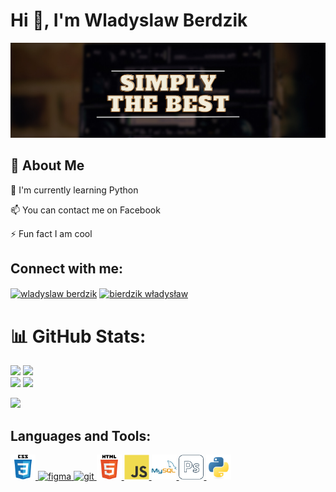 
# Hi 👋, I'm Wladyslaw Berdzik




![Logo](https://github.com/WladekW/wladekw/blob/main/Simply%20the%20best.png)


## 🚀 About Me

🧠 I'm currently learning Python

📫 You can contact me on Facebook

⚡️ Fun fact I am cool


## Connect with me:
<p align="left">
<a href="https://fb.com/wladyslaw berdzik" target="blank"><img align="center" src="https://raw.githubusercontent.com/rahuldkjain/github-profile-readme-generator/master/src/images/icons/Social/facebook.svg" alt="wladyslaw berdzik" height="30" width="40" /></a>
<a href="https://instagram.com/bierdzik władysław" target="blank"><img align="center" src="https://raw.githubusercontent.com/rahuldkjain/github-profile-readme-generator/master/src/images/icons/Social/instagram.svg" alt="bierdzik władysław" height="30" width="40" /></a>
</p>

# 📊 GitHub Stats:
![](https://github-readme-stats.vercel.app/api?username=WladekW&theme=dark&hide_border=false&include_all_commits=true&count_private=true)
![](https://github-readme-streak-stats.herokuapp.com/?user=WladekW&theme=dark&hide_border=false)<br/>
![](https://github-readme-stats.vercel.app/api/top-langs/?username=WladekW&theme=dark&hide_border=false&include_all_commits=true&count_private=true&layout=compact)
<img width=400 src='https://github-readme-stats.vercel.app/api/top-langs/?username=WladekW&theme=vue-dark&show_icons=true&hide_border=true&layout=compact' />

<div>
  <a href="https://github-readme-stats.vercel.app/api/top-langs/?username=WladekW&theme=dark&hide_border=false&include_all_commits=true&count_private=true&layout=compact></a>
</div>

---
[![](https://visitcount.itsvg.in/api?id=WladekW&icon=0&color=0)](https://visitcount.itsvg.in)

<!-- Proudly created with GPRM ( https://gprm.itsvg.in ) -->

## Languages and Tools:
<p align="left"> 
<!--   <a href="https://www.blender.org/" target="_blank" rel="noreferrer"> <img src="https://download.blender.org/branding/community/blender_community_badge_white.svg" alt="blender" width="40" height="40"/> </a>  -->
  <a href="https://www.w3schools.com/css/" target="_blank" rel="noreferrer"> <img src="https://raw.githubusercontent.com/devicons/devicon/master/icons/css3/css3-original-wordmark.svg" alt="css3" width="40" height="40"/> </a> 
  <a href="https://www.figma.com/" target="_blank" rel="noreferrer"> <img src="https://www.vectorlogo.zone/logos/figma/figma-icon.svg" alt="figma" width="40" height="40"/> </a> 
  <a href="https://git-scm.com/" target="_blank" rel="noreferrer"> <img src="https://www.vectorlogo.zone/logos/git-scm/git-scm-icon.svg" alt="git" width="40" height="40"/> </a> 
  <a href="https://www.w3.org/html/" target="_blank" rel="noreferrer"> <img src="https://raw.githubusercontent.com/devicons/devicon/master/icons/html5/html5-original-wordmark.svg" alt="html5" width="40" height="40"/> </a> 
  <a href="https://developer.mozilla.org/en-US/docs/Web/JavaScript" target="_blank" rel="noreferrer"> <img src="https://raw.githubusercontent.com/devicons/devicon/master/icons/javascript/javascript-original.svg" alt="javascript" width="40" height="40"/> </a> 
  <a href="https://www.mysql.com/" target="_blank" rel="noreferrer"> <img src="https://raw.githubusercontent.com/devicons/devicon/master/icons/mysql/mysql-original-wordmark.svg" alt="mysql" width="40" height="40"/> </a> 
  <a href="https://www.photoshop.com/en" target="_blank" rel="noreferrer"> <img src="https://raw.githubusercontent.com/devicons/devicon/master/icons/photoshop/photoshop-line.svg" alt="photoshop" width="40" height="40"/> </a> 
  <a href="https://www.python.org" target="_blank" rel="noreferrer"> <img src="https://raw.githubusercontent.com/devicons/devicon/master/icons/python/python-original.svg" alt="python" width="40" height="40"/> </a> 
<!--   <a href="https://worldoftanks.eu" target="_blank" rel="noreferrer"> <img src="https://github.com/WladekW/wladekw/blob/main/world-of-tanks.png" alt="WofT" width="30" height="40"/> </a> -->
</p>

